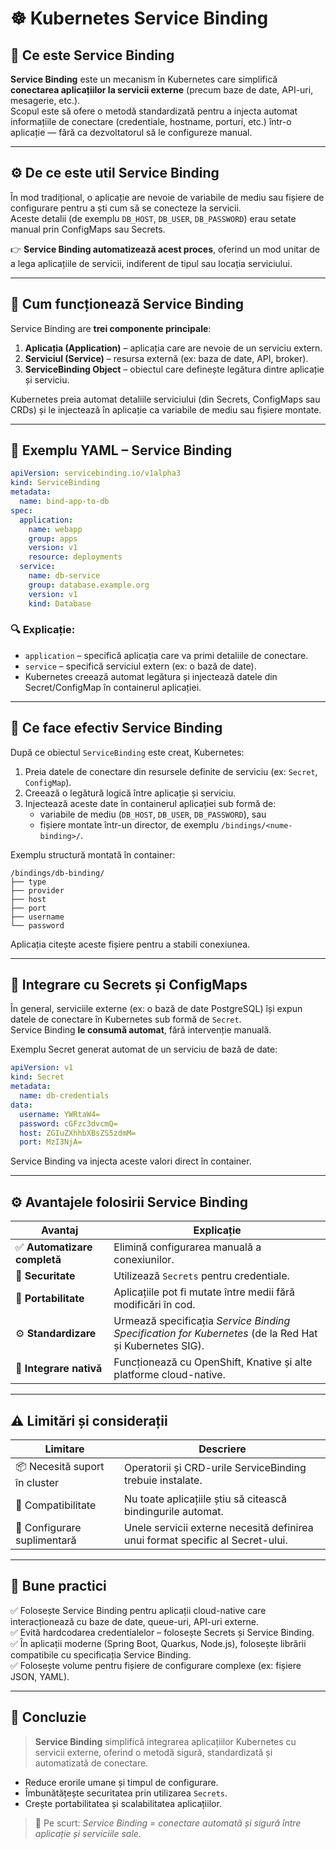 # ☸️ Kubernetes Service Binding

## 🧭 Ce este Service Binding

**Service Binding** este un mecanism în Kubernetes care simplifică **conectarea aplicațiilor la servicii externe** (precum baze de date, API-uri, mesagerie, etc.).  
Scopul este să ofere o metodă standardizată pentru a injecta automat informațiile de conectare (credentiale, hostname, porturi, etc.) într-o aplicație — fără ca dezvoltatorul să le configureze manual.

---

## ⚙️ De ce este util Service Binding

În mod tradițional, o aplicație are nevoie de variabile de mediu sau fișiere de configurare pentru a ști cum să se conecteze la servicii.  
Aceste detalii (de exemplu `DB_HOST`, `DB_USER`, `DB_PASSWORD`) erau setate manual prin ConfigMaps sau Secrets.  

👉 **Service Binding automatizează acest proces**, oferind un mod unitar de a lega aplicațiile de servicii, indiferent de tipul sau locația serviciului.

---

## 🧱 Cum funcționează Service Binding

Service Binding are **trei componente principale**:

1. **Aplicația (Application)** – aplicația care are nevoie de un serviciu extern.  
2. **Serviciul (Service)** – resursa externă (ex: baza de date, API, broker).  
3. **ServiceBinding Object** – obiectul care definește legătura dintre aplicație și serviciu.

Kubernetes preia automat detaliile serviciului (din Secrets, ConfigMaps sau CRDs) și le injectează în aplicație ca variabile de mediu sau fișiere montate.

---

## 🧩 Exemplu YAML – Service Binding

```yaml
apiVersion: servicebinding.io/v1alpha3
kind: ServiceBinding
metadata:
  name: bind-app-to-db
spec:
  application:
    name: webapp
    group: apps
    version: v1
    resource: deployments
  service:
    name: db-service
    group: database.example.org
    version: v1
    kind: Database
```

### 🔍 Explicație:
- `application` – specifică aplicația care va primi detaliile de conectare.  
- `service` – specifică serviciul extern (ex: o bază de date).  
- Kubernetes creează automat legătura și injectează datele din Secret/ConfigMap în containerul aplicației.

---

## 🧠 Ce face efectiv Service Binding

După ce obiectul `ServiceBinding` este creat, Kubernetes:

1. Preia datele de conectare din resursele definite de serviciu (ex: `Secret`, `ConfigMap`).  
2. Creează o legătură logică între aplicație și serviciu.  
3. Injectează aceste date în containerul aplicației sub formă de:
   - variabile de mediu (`DB_HOST`, `DB_USER`, `DB_PASSWORD`), sau  
   - fișiere montate într-un director, de exemplu `/bindings/<nume-binding>/`.

Exemplu structură montată în container:
```
/bindings/db-binding/
├── type
├── provider
├── host
├── port
├── username
└── password
```

Aplicația citește aceste fișiere pentru a stabili conexiunea.

---

## 🔐 Integrare cu Secrets și ConfigMaps

În general, serviciile externe (ex: o bază de date PostgreSQL) își expun datele de conectare în Kubernetes sub formă de `Secret`.  
Service Binding **le consumă automat**, fără intervenție manuală.

Exemplu Secret generat automat de un serviciu de bază de date:

```yaml
apiVersion: v1
kind: Secret
metadata:
  name: db-credentials
data:
  username: YWRtaW4=
  password: cGFzc3dvcmQ=
  host: ZGIuZXhhbXBsZS5zdmM=
  port: MzI3NjA=
```

Service Binding va injecta aceste valori direct în container.

---

## ⚙️ Avantajele folosirii Service Binding

| Avantaj | Explicație |
|----------|-------------|
| ✅ **Automatizare completă** | Elimină configurarea manuală a conexiunilor. |
| 🔐 **Securitate** | Utilizează `Secrets` pentru credentiale. |
| 🔄 **Portabilitate** | Aplicațiile pot fi mutate între medii fără modificări în cod. |
| ⚙️ **Standardizare** | Urmează specificația *Service Binding Specification for Kubernetes* (de la Red Hat și Kubernetes SIG). |
| 🧩 **Integrare nativă** | Funcționează cu OpenShift, Knative și alte platforme cloud-native. |

---

## ⚠️ Limitări și considerații

| Limitare | Descriere |
|-----------|-------------|
| 📦 Necesită suport în cluster | Operatorii și CRD-urile ServiceBinding trebuie instalate. |
| 🧱 Compatibilitate | Nu toate aplicațiile știu să citească bindingurile automat. |
| 🔁 Configurare suplimentară | Unele servicii externe necesită definirea unui format specific al Secret-ului. |

---

## 🧠 Bune practici

✅ Folosește Service Binding pentru aplicații cloud-native care interacționează cu baze de date, queue-uri, API-uri externe.  
✅ Evită hardcodarea credentialelor – folosește Secrets și Service Binding.  
✅ În aplicații moderne (Spring Boot, Quarkus, Node.js), folosește librării compatibile cu specificația Service Binding.  
✅ Folosește volume pentru fișiere de configurare complexe (ex: fișiere JSON, YAML).

---

## 🚀 Concluzie

> **Service Binding** simplifică integrarea aplicațiilor Kubernetes cu servicii externe, oferind o metodă sigură, standardizată și automatizată de conectare.

- Reduce erorile umane și timpul de configurare.  
- Îmbunătățește securitatea prin utilizarea `Secrets`.  
- Crește portabilitatea și scalabilitatea aplicațiilor.  

> 🔹 Pe scurt: *Service Binding = conectare automată și sigură între aplicație și serviciile sale.*
